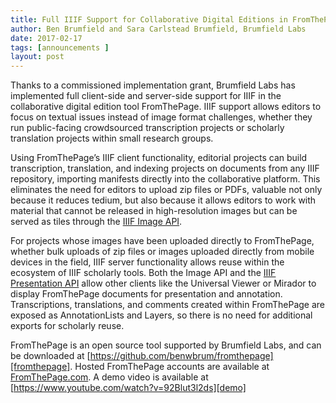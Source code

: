 ```yaml
---
title: Full IIIF Support for Collaborative Digital Editions in FromThePage
author: Ben Brumfield and Sara Carlstead Brumfield, Brumfield Labs
date: 2017-02-17
tags: [announcements ]
layout: post
---
```


Thanks to a commissioned implementation grant, Brumfield Labs has implemented full client-side and server-side support for IIIF in the collaborative digital edition tool FromThePage. IIIF support allows editors to focus on textual issues instead of image format challenges, whether they run public-facing crowdsourced transcription projects or scholarly translation projects within small research groups.

Using FromThePage’s IIIF client functionality, editorial projects can build transcription, translation, and indexing projects on documents from any IIIF repository, importing manifests directly into the collaborative platform. This eliminates the need for editors to upload zip files or PDFs, valuable not only because it reduces tedium, but also because it allows editors to work with material that cannot be released in high-resolution images but can be served as tiles through the [IIIF Image API][iiif-image].

For projects whose images have been uploaded directly to FromThePage, whether bulk uploads of zip files or images uploaded directly from mobile devices in the field, IIIF server functionality allows reuse within the ecosystem of IIIF scholarly tools. Both the Image API and the [IIIF Presentation API][iiif-prezi] allow other clients like the Universal Viewer or Mirador to display FromThePage documents for presentation and annotation. Transcriptions, translations, and comments created within FromThePage are exposed as AnnotationLists and Layers, so there is no need for additional exports for scholarly reuse.

FromThePage is an open source tool supported by Brumfield Labs, and can be downloaded at [https://github.com/benwbrum/fromthepage][fromthepage]. Hosted FromThePage accounts are available at [FromThePage.com][fromthepage.com]. A demo video is available at [https://www.youtube.com/watch?v=92Blut3l2ds][demo]

[iiif-image]: /api/image/
[iiif-prezi]: /api/presentation/
[fromthepage]: https://github.com/benwbrum/fromthepage
[fromthepage.com]: http://fromthepage.com/
[demo]: https://www.youtube.com/watch?v=92Blut3l2ds
